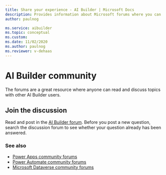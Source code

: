 ```yaml
---
title: Share your experience - AI Builder | Microsoft Docs
description: Provides information about Microsoft forums where you can read and contribute to discussions about AI Builder 
author: paulnog

ms.service: aibuilder
ms.topic: conceptual
ms.custom: 
ms.date: 11/02/2020
ms.author: paulnog
ms.reviewer: v-dehaas
---
```


# AI Builder community

The forums are a great resource where anyone can read and discuss topics with other AI Builder users.

## Join the discussion

Read and post in the [AI Builder forum](https://go.microsoft.com/fwlink/?linkid=2092048). Before you post a new question, search the discussion forum to see whether your question already has been answered.

### See also

- [Power Apps community forums](https://powerusers.microsoft.com/t5/Forums/ct-p/PA_Comm_Forums)
- [Power Automate community forums](https://powerusers.microsoft.com/t5/Microsoft-Power-Automate/ct-p/MPACommunity)
- [Microsoft Dataverse community forums](https://powerusers.microsoft.com/t5/Common-Data-Services/ct-p/PA_CommonDataServices)  
